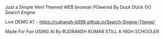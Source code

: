 Just a Simple Html Themed WEB browser POwered By Duck DUck GO Search Engine 

Live DEMO AT - https://rudransh-k999.github.io/Search-Engine-Theme/

Made For Fun USING AI By RUDRANSH KUMAR 
STILL A HIGH SCHOOLER
